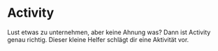 # Activity

Lust etwas zu unternehmen, aber keine Ahnung was? Dann ist Activity genau richtig. Dieser kleine Helfer schlägt dir eine Aktivität vor. 
